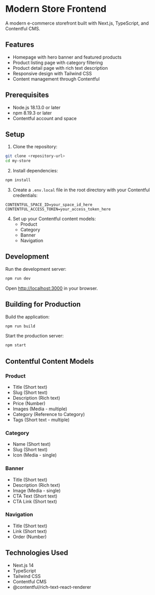# Modern Store Frontend

A modern e-commerce storefront built with Next.js, TypeScript, and Contentful CMS.

## Features

- Homepage with hero banner and featured products
- Product listing page with category filtering
- Product detail page with rich text description
- Responsive design with Tailwind CSS
- Content management through Contentful

## Prerequisites

- Node.js 18.13.0 or later
- npm 8.19.3 or later
- Contentful account and space

## Setup

1. Clone the repository:
```bash
git clone <repository-url>
cd my-store
```

2. Install dependencies:
```bash
npm install
```

3. Create a `.env.local` file in the root directory with your Contentful credentials:
```
CONTENTFUL_SPACE_ID=your_space_id_here
CONTENTFUL_ACCESS_TOKEN=your_access_token_here
```

4. Set up your Contentful content models:
   - Product
   - Category
   - Banner
   - Navigation

## Development

Run the development server:
```bash
npm run dev
```

Open [http://localhost:3000](http://localhost:3000) in your browser.

## Building for Production

Build the application:
```bash
npm run build
```

Start the production server:
```bash
npm start
```

## Contentful Content Models

### Product
- Title (Short text)
- Slug (Short text)
- Description (Rich text)
- Price (Number)
- Images (Media - multiple)
- Category (Reference to Category)
- Tags (Short text - multiple)

### Category
- Name (Short text)
- Slug (Short text)
- Icon (Media - single)

### Banner
- Title (Short text)
- Description (Rich text)
- Image (Media - single)
- CTA Text (Short text)
- CTA Link (Short text)

### Navigation
- Title (Short text)
- Link (Short text)
- Order (Number)

## Technologies Used

- Next.js 14
- TypeScript
- Tailwind CSS
- Contentful CMS
- @contentful/rich-text-react-renderer
